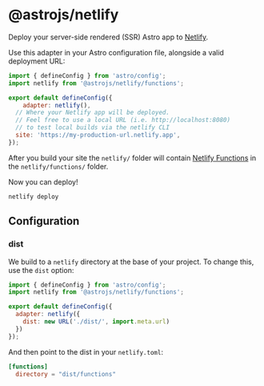 # @astrojs/netlify

Deploy your server-side rendered (SSR) Astro app to [Netlify](https://www.netlify.com/).

Use this adapter in your Astro configuration file, alongside a valid deployment URL:

```js
import { defineConfig } from 'astro/config';
import netlify from '@astrojs/netlify/functions';

export default defineConfig({
	adapter: netlify(),
  // Where your Netlify app will be deployed.
  // Feel free to use a local URL (i.e. http://localhost:8080)
  // to test local builds via the netlify CLI
  site: 'https://my-production-url.netlify.app',
});
```

After you build your site the `netlify/` folder will contain [Netlify Functions](https://docs.netlify.com/functions/overview/) in the `netlify/functions/` folder.

Now you can deploy!

```shell
netlify deploy
```

## Configuration

### dist

We build to a `netlify` directory at the base of your project. To change this, use the `dist` option:

```js
import { defineConfig } from 'astro/config';
import netlify from '@astrojs/netlify/functions';

export default defineConfig({
  adapter: netlify({
    dist: new URL('./dist/', import.meta.url)
  })
});
```

And then point to the dist in your `netlify.toml`:

```toml
[functions]
  directory = "dist/functions"
```
